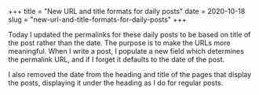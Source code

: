 +++
title = "New URL and title formats for daily posts"
date = 2020-10-18
slug = "new-url-and-title-formats-for-daily-posts"
+++

Today I updated the permalinks for these daily posts to be based on title of the post rather than the date.
The purpose is to make the URLs more meaningful.
When I write a post, I populate a new field which determines the permalink URL, and if
I forget it defaults to the date of the post.

I also removed the date from the heading and title of the pages that display the posts, displaying it under
the heading as I do for regular posts.
